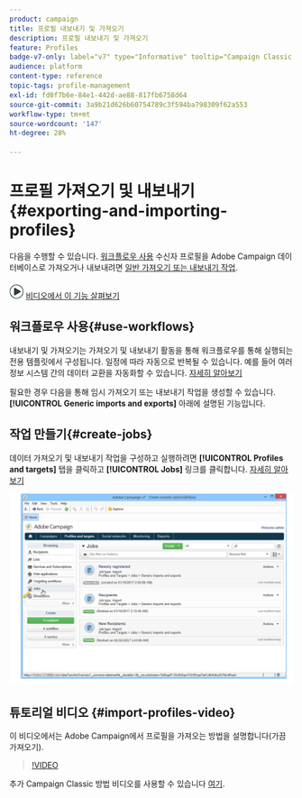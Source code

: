 ```yaml
---
product: campaign
title: 프로필 내보내기 및 가져오기
description: 프로필 내보내기 및 가져오기
feature: Profiles
badge-v7-only: label="v7" type="Informative" tooltip="Campaign Classic v7에만 적용"
audience: platform
content-type: reference
topic-tags: profile-management
exl-id: fd0f7b6e-84e1-442d-ae88-817fb6758d64
source-git-commit: 3a9b21d626b60754789c3f594ba798309f62a553
workflow-type: tm+mt
source-wordcount: '147'
ht-degree: 28%

---
```


# 프로필 가져오기 및 내보내기{#exporting-and-importing-profiles}



다음을 수행할 수 있습니다. [워크플로우 사용](#use-workflows) 수신자 프로필을 Adobe Campaign 데이터베이스로 가져오거나 내보내려면 [일반 가져오기 또는 내보내기 작업](#create-jobs).

![](assets/do-not-localize/how-to-video.png) [비디오에서 이 기능 살펴보기](#import-profiles-video)

## 워크플로우 사용{#use-workflows}

내보내기 및 가져오기는 가져오기 및 내보내기 활동을 통해 워크플로우를 통해 실행되는 전용 템플릿에서 구성됩니다. 일정에 따라 자동으로 반복될 수 있습니다. 예를 들어 여러 정보 시스템 간의 데이터 교환을 자동화할 수 있습니다. [자세히 알아보기](../../platform/using/import-export-workflows.md#best-practices-when-importing-data)

필요한 경우 다음을 통해 임시 가져오기 또는 내보내기 작업을 생성할 수 있습니다. **[!UICONTROL Generic imports and exports]** 아래에 설명된 기능입니다.

## 작업 만들기{#create-jobs}

데이터 가져오기 및 내보내기 작업을 구성하고 실행하려면 **[!UICONTROL Profiles and targets]** 탭을 클릭하고 **[!UICONTROL Jobs]** 링크를 클릭합니다. [자세히 알아보기](../../platform/using/about-generic-imports-exports.md)

![](assets/s_ncs_user_interface_import_link.png)


## 튜토리얼 비디오 {#import-profiles-video}

이 비디오에서는 Adobe Campaign에서 프로필을 가져오는 방법을 설명합니다(가끔 가져오기).

>[!VIDEO](https://video.tv.adobe.com/v/25608?quality=12)

추가 Campaign Classic 방법 비디오를 사용할 수 있습니다 [여기](https://experienceleague.adobe.com/docs/campaign-classic-learn/tutorials/overview.html?lang=ko).
